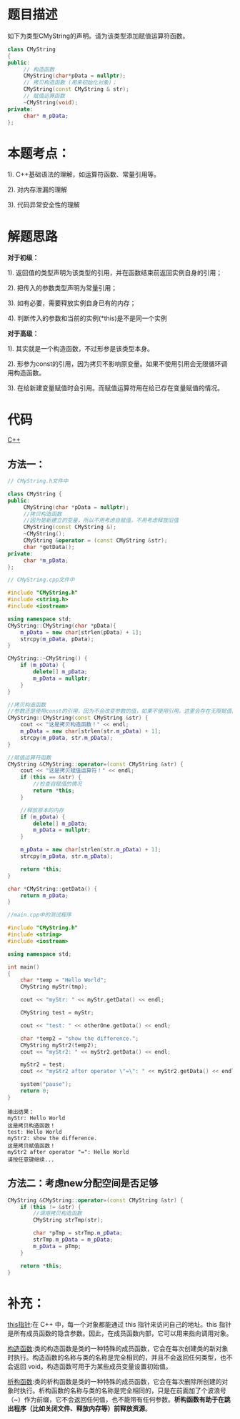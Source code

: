 # 题目描述

如下为类型CMyString的声明。请为该类型添加赋值运算符函数。
```c++
class CMyString
{
public:
     // 构造函数
     CMyString(char*pData = nullptr);
     // 拷贝构造函数 (用来初始化对象)；
     CMyString(const CMyString & str);
     // 赋值运算函数
     ~CMyString(void);
private:
     char* m_pData;
};
```
# 本题考点：
  
  1). C++基础语法的理解，如运算符函数、常量引用等。
  
  2). 对内存泄漏的理解
  
  3). 代码异常安全性的理解
  
# 解题思路

**对于初级：**

  1). 返回值的类型声明为该类型的引用，并在函数结束前返回实例自身的引用；

  2). 把传入的参数类型声明为常量引用；

  3). 如有必要，需要释放实例自身已有的内存；

  4). 判断传入的参数和当前的实例(\*this)是不是同一个实例

**对于高级：**

  1). 其实就是一个构造函数，不过形参是该类型本身。
  
  2). 形参为const的引用，因为拷贝不影响原变量。如果不使用引用会无限循环调用构造函数。
  
  3). 在给新建变量赋值时会引用。而赋值运算符用在给已存在变量赋值的情况。

# 代码

[C++](CMyString.cpp)

## 方法一：
```c++
// CMyString.h文件中

class CMyString {
public:
     CMyString(char *pData = nullptr);
     //拷贝构造函数
     //因为是新建立的变量，所以不用考虑自赋值，不用考虑释放旧值
     CMyString(const CMyString &);
     ~CMyString();
     CMyString &operator = (const CMyString &str);
     char *getData();
private:
     char *m_pData;
};

```



```c++
// CMyString.cpp文件中

#include "CMyString.h"
#include <string.h>
#include <iostream>

using namespace std;
CMyString::CMyString(char *pData){
    m_pData = new char[strlen(pData) + 1];
    strcpy(m_pData, pData);
}

CMyString::~CMyString() {
    if (m_pData) {
        delete[] m_pData;
        m_pData = nullptr;
    }
}

//拷贝构造函数
//参数还是使用const的引用，因为不会改变参数的值，如果不使用引用，这里会存在无限赋值的情况
CMyString::CMyString(const CMyString &str) {
    cout << "这是拷贝构造函数！" << endl;
    m_pData = new char[strlen(str.m_pData) + 1];
    strcpy(m_pData, str.m_pData);
}

//赋值运算符函数
CMyString &CMyString::operator=(const CMyString &str) {
    cout << "这是拷贝赋值运算符！" << endl;
    if (this == &str) {
        //检查自赋值的情况
        return *this;
    }

    //释放原本的内存
    if (m_pData) {
        delete[] m_pData;
        m_pData = nullptr;
    }

    m_pData = new char[strlen(str.m_pData) + 1];
    strcpy(m_pData, str.m_pData);

    return *this;
}

char *CMyString::getData() {
    return m_pData;
}
```


```c++
//main.cpp中的测试程序

#include "CMyString.h"
#include <string>
#include <iostream>

using namespace std;

int main()
{
    char *temp = "Hello World";
    CMyString myStr(tmp);

    cout << "myStr: " << myStr.getData() << endl;

    CMyString test = myStr;

    cout << "test: " << otherOne.getData() << endl;

    char *temp2 = "show the difference.";
    CMyString myStr2(temp2);
    cout << "myStr2: " << myStr2.getData() << endl;

    myStr2 = test;
    cout << "myStr2 after operator \"=\": " << myStr2.getData() << endl;

    system("pause");
    return 0;
}
```


```
输出结果：
myStr: Hello World
这是拷贝构造函数！
test: Hello World
myStr2: show the difference.
这是拷贝赋值函数！
myStr2 after operator "=": Hello World
请按任意键继续...
```

## 方法二：考虑new分配空间是否足够
```c++
CMyString &CMyString::operator=(const CMyString &str) {
    if (this != &str) {
        //调用拷贝构造函数
        CMyString strTmp(str);

        char *pTmp = strTmp.m_pData;
        strTmp.m_pData = m_pData;
        m_pData = pTmp;
    }

    return *this;
}
```

# 补充：
[this指针](https://www.runoob.com/cplusplus/cpp-this-pointer.html):在 C++ 中，每一个对象都能通过 this 指针来访问自己的地址。this 指针是所有成员函数的隐含参数。因此，在成员函数内部，它可以用来指向调用对象。

[构造函数](https://www.runoob.com/cplusplus/cpp-constructor-destructor.html):类的构造函数是类的一种特殊的成员函数，它会在每次创建类的新对象时执行。构造函数的名称与类的名称是完全相同的，并且不会返回任何类型，也不会返回 void。构造函数可用于为某些成员变量设置初始值。

[析构函数](https://www.runoob.com/cplusplus/cpp-constructor-destructor.html):类的析构函数是类的一种特殊的成员函数，它会在每次删除所创建的对象时执行。析构函数的名称与类的名称是完全相同的，只是在前面加了个波浪号（~）作为前缀，它不会返回任何值，也不能带有任何参数。**析构函数有助于在跳出程序（比如关闭文件、释放内存等）前释放资源**。
